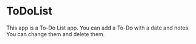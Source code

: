 # ToDoList

This app is a To-Do List app. You can add a To-Do with a date and notes. You can change them and delete them.
